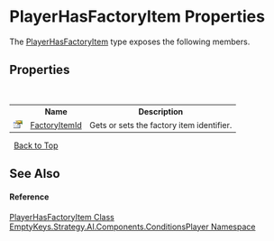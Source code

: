 # PlayerHasFactoryItem Properties
 

The <a href="T_EmptyKeys_Strategy_AI_Components_ConditionsPlayer_PlayerHasFactoryItem">PlayerHasFactoryItem</a> type exposes the following members.


## Properties
&nbsp;<table><tr><th></th><th>Name</th><th>Description</th></tr><tr><td>![Public property](media/pubproperty.gif "Public property")</td><td><a href="P_EmptyKeys_Strategy_AI_Components_ConditionsPlayer_PlayerHasFactoryItem_FactoryItemId">FactoryItemId</a></td><td>
Gets or sets the factory item identifier.</td></tr></table>&nbsp;
<a href="#playerhasfactoryitem-properties">Back to Top</a>

## See Also


#### Reference
<a href="T_EmptyKeys_Strategy_AI_Components_ConditionsPlayer_PlayerHasFactoryItem">PlayerHasFactoryItem Class</a><br /><a href="N_EmptyKeys_Strategy_AI_Components_ConditionsPlayer">EmptyKeys.Strategy.AI.Components.ConditionsPlayer Namespace</a><br />